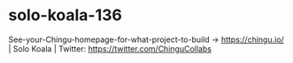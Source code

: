 # solo-koala-136
See-your-Chingu-homepage-for-what-project-to-build -> https://chingu.io/ | Solo Koala | Twitter: https://twitter.com/ChinguCollabs
